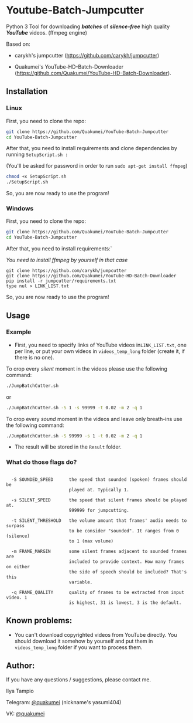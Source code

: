 # Youtube-Batch-Jumpcutter

Python 3 Tool for downloading ***batches*** of ***silence-free*** high quality ***YouTube*** videos. (ffmpeg engine)

Based on:

- carykh's jumpcutter (https://github.com/carykh/jumpcutter) 

- Quakumei's YouTube-HD-Batch-Downloader (https://github.com/Quakumei/YouTube-HD-Batch-Downloader).





## Installation

### Linux

First, you need to clone the repo:

```bash
git clone https://github.com/Quakumei/YouTube-Batch-Jumpcutter
cd YouTube-Batch-Jumpcutter
```

After that, you need to install requirements  and clone dependencies by running `SetupScript.sh :`

(You'll be asked for password in order to run `sudo apt-get install ffmpeg`)

```bash
chmod +x SetupScript.sh
./SetupScript.sh
```

So, you are now ready to use the program!

### Windows

First, you need to clone the repo:

```bash
git clone https://github.com/Quakumei/YouTube-Batch-Jumpcutter
cd YouTube-Batch-Jumpcutter
```

After that, you need to install requirements:`

*You need to install ffmpeg by yourself in that case*

```shell
git clone https://github.com/carykh/jumpcutter
git clone https://github.com/Quakumei/YouTube-HD-Batch-Downloader
pip install -r jumpcutter/requirements.txt
type nul > LINK_LIST.txt
```

So, you are now ready to use the program!





## Usage

### Example

- First, you need to specify links of YouTube videos in`LINK_LIST.txt`, one per line, or put your own videos in `videos_temp_long` folder (create it, if there is no one).

To crop every *silent* moment in the videos please use the following command:

```bash
./JumpBatchCutter.sh
```

or

```bash
./JumpBatchCutter.sh -S 1 -s 99999 -t 0.02 -m 2 -q 1
```

To crop every *sound* moment in the videos and leave only breath-ins use the following command:

```bash
./JumpBatchCutter.sh -S 99999 -s 1 -t 0.02 -m 2 -q 1
```

* The result will be stored in the `Result` folder.



### What do those flags do?

```
                      
  -S SOUNDED_SPEED      the speed that sounded (spoken) frames should be
                        played at. Typically 1.
  
  -s SILENT_SPEED       the speed that silent frames should be played at.
                        999999 for jumpcutting.
                        
  -t SILENT_THRESHOLD   the volume amount that frames' audio needs to surpass
                        to be consider "sounded". It ranges from 0 (silence)
                        to 1 (max volume)
  
  -m FRAME_MARGIN       some silent frames adjacent to sounded frames are
                        included to provide context. How many frames on either
                        the side of speech should be included? That's this
                        variable.
  
  -q FRAME_QUALITY      quality of frames to be extracted from input video. 1
                        is highest, 31 is lowest, 3 is the default.

```



## Known problems:

-  You can't download copyrighted videos from YouTube directly. You should download it somehow by yourself and put them in `videos_temp_long` folder if you want to process them.





## Author:

If you have any questions / suggestions, please contact me.

Ilya Tampio

Telegram: [@quakumei](https://t.me/quakumei) (nickname's yasumi404)

VK: [@quakumei](https://vk.com/id388032588)

